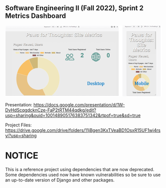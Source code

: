 Software Engineering II (Fall 2022), Sprint 2 Metrics Dashboard
---------------------------------------------------------------


![Team Ducks' metrics dashboard](readme-cover-image.png)

Presentation:  https://docs.google.com/presentation/d/1W-DvHdScqgdcknCze-FaP2tRTM44qdkg/edit?usp=sharing&ouid=100148905176383751342&rtpof=true&sd=true

Project Files: https://drive.google.com/drive/folders/11jBgen3KxTVeaBD1OsxR15UF1wj4rsyi?usp=sharing

NOTICE
======

This is a reference project using dependencies that are now deprecated. Some dependencies used now have known vulnerabilities so be sure to use an up-to-date version of Django and other packages.
